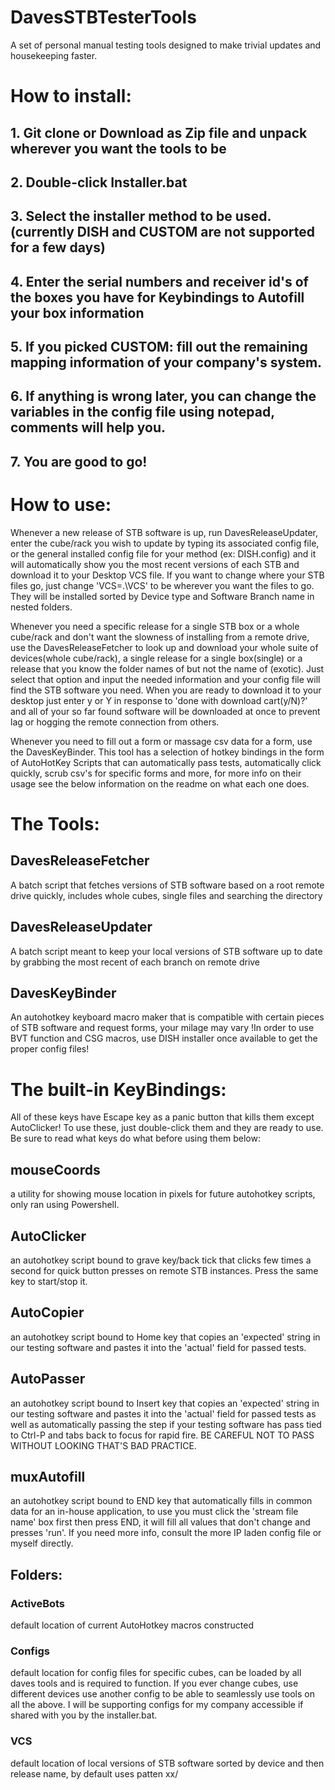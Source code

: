 # DavesSTBTesterTools
A set of personal manual testing tools designed to make trivial updates and housekeeping faster.

# How to install:
## 1. Git clone or Download as Zip file and unpack wherever you want the tools to be
## 2. Double-click Installer.bat
## 3. Select the installer method to be used. (currently DISH and CUSTOM are not supported for a few days)
## 4. Enter the serial numbers and receiver id's of the boxes you have for Keybindings to Autofill your box information
## 5. If you picked CUSTOM: fill out the remaining mapping information of your company's system.
## 6. If anything is wrong later, you can change the variables in the config file using notepad, comments will help you.
## 7. You are good to go!

# How to use:
Whenever a new release of STB software is up, run DavesReleaseUpdater, enter the cube/rack you wish to update by typing its associated config file, or the general installed config file for your method (ex: DISH.config) and it will automatically show you the most recent versions of each STB and download it to your Desktop VCS file. If you want to change where your STB files go, just change 'VCS=.\VCS' to be wherever you want the files to go. They will be installed sorted by Device type and Software Branch name in nested folders.

Whenever you need a specific release for a single STB box or a whole cube/rack and don't want the slowness of installing from a remote drive, use the DavesReleaseFetcher to look up and download your whole suite of devices(whole cube/rack), a single release for a single box(single) or a release that you know the folder names of but not the name of (exotic). Just select that option and input the needed information and your config file will find the STB software you need. When you are ready to download it to your desktop just enter y or Y in response to 'done with download cart(y/N)?' and all of your so far found software will be downloaded at once to prevent lag or hogging the remote connection from others.

Whenever you need to fill out a form or massage csv data for a form, use the DavesKeyBinder. This tool has a selection of hotkey bindings in the form of AutoHotKey Scripts that can automatically pass tests, automatically click quickly, scrub csv's for specific forms and more, for more info on their usage see the below information on the readme on what each one does.

# The Tools:
## DavesReleaseFetcher
A batch script that fetches versions of STB software based on a root remote drive quickly, includes whole cubes, single files and searching the directory


## DavesReleaseUpdater
A batch script meant to keep your local versions of STB software up to date by grabbing the most recent of each branch on remote drive

## DavesKeyBinder
An autohotkey keyboard macro maker that is compatible with certain pieces of STB software and request forms, your milage may vary
!In order to use BVT function and CSG macros, use DISH installer once available to get the proper config files!


# The built-in KeyBindings:
All of these keys have Escape key as a panic button that kills them except AutoClicker!
To use these, just double-click them and they are ready to use. Be sure to read what keys do what before using them below:

## mouseCoords
a utility for showing mouse location in pixels for future autohotkey scripts, only ran using Powershell.

## AutoClicker
an autohotkey script bound to grave key/back tick that clicks few times a second for quick button presses on remote STB instances. Press the same key to start/stop it.

## AutoCopier
an autohotkey script bound to Home key that copies an 'expected' string in our testing software and pastes it into the 'actual' field for passed tests.

## AutoPasser
an autohotkey script bound to Insert key that copies an 'expected' string in our testing software and pastes it into the 'actual' field for passed tests as well as automatically passing the step if your testing software has pass tied to Ctrl-P and tabs back to focus for rapid fire. BE CAREFUL NOT TO PASS WITHOUT LOOKING THAT'S BAD PRACTICE.

## muxAutofill
an autohotkey script bound to END key that automatically fills in common data for an in-house application, to use you must click the 'stream file name' box first then press END, it will fill all values that don't change and presses 'run'. If you need more info, consult the more IP laden config file or myself directly.

## Folders:
### ActiveBots
default location of current AutoHotkey macros constructed
### Configs
default location for config files for specific cubes, can be loaded by all daves tools and is required to function.
If you ever change cubes, use different devices use another config to be able to seamlessly use tools on all the above.
I will be supporting configs for my company accessible if shared with you by the installer.bat.
### VCS
default location of local versions of STB software sorted by device and then release name, by default uses patten <version char><version char>xx/<version char><version char><release char><number>

